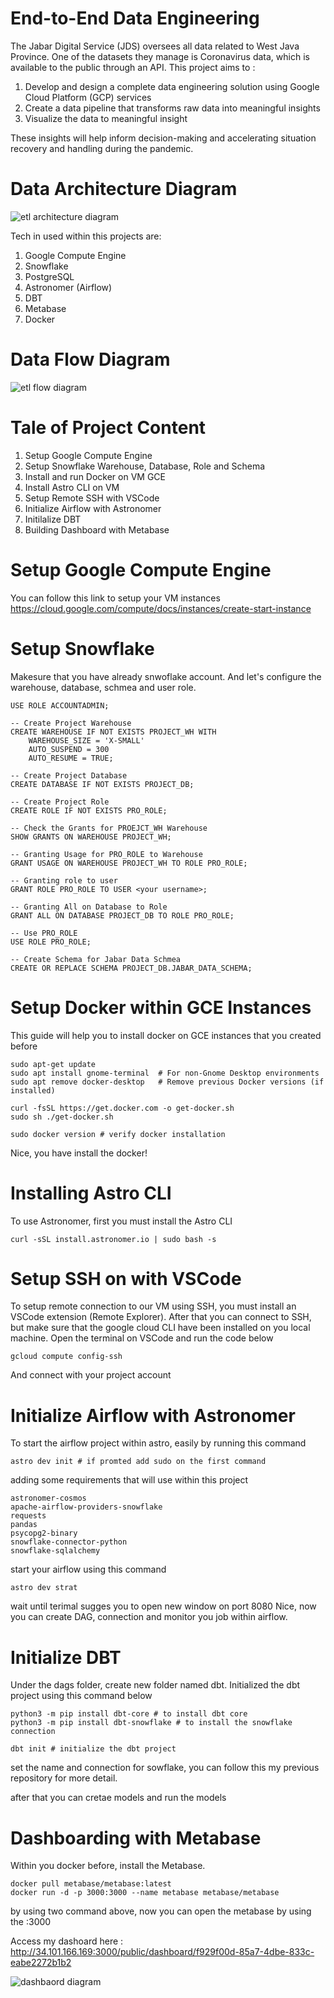 # End-to-End Data Engineering
The Jabar Digital Service (JDS) oversees all data related to West Java Province. One of the datasets they manage is Coronavirus data, which is available to the public through an API. This project aims to :

1. Develop and design a complete data engineering solution using Google Cloud Platform (GCP) services
2. Create a data pipeline that transforms raw data into meaningful insights
3. Visualize the data to meaningful insight

These insights will help inform decision-making and accelerating situation recovery and handling during the pandemic.

# Data Architecture Diagram
![etl architecture diagram](https://github.com/znlbdn/Data-Engineering-Projects/blob/master/include/assets/data_arch_project.png)

Tech in used within this projects are:
1. Google Compute Engine
2. Snowflake
3. PostgreSQL
4. Astronomer (Airflow)
5. DBT
6. Metabase
7. Docker

# Data Flow Diagram
![etl flow diagram](https://github.com/znlbdn/Data-Engineering-Projects/blob/master/include/assets/data_flow_project.png)

# Tale of Project Content
1. Setup Google Compute Engine
2. Setup Snowflake Warehouse, Database, Role and Schema
3. Install and run Docker on VM GCE
4. Install Astro CLI on VM
5. Setup Remote SSH with VSCode
6. Initialize Airflow with Astronomer
7. Initilalize DBT
8. Building Dashboard with Metabase

# Setup Google Compute Engine
You can follow this link to setup your VM instances
https://cloud.google.com/compute/docs/instances/create-start-instance

# Setup Snowflake
Makesure that you have already snwoflake account. And let's configure the warehouse, database, schmea and user role.
```
USE ROLE ACCOUNTADMIN;

-- Create Project Warehouse
CREATE WAREHOUSE IF NOT EXISTS PROJECT_WH WITH
    WAREHOUSE_SIZE = 'X-SMALL'
    AUTO_SUSPEND = 300
    AUTO_RESUME = TRUE;

-- Create Project Database
CREATE DATABASE IF NOT EXISTS PROJECT_DB;

-- Create Project Role
CREATE ROLE IF NOT EXISTS PRO_ROLE;

-- Check the Grants for PROEJCT_WH Warehouse
SHOW GRANTS ON WAREHOUSE PROJECT_WH;

-- Granting Usage for PRO_ROLE to Warehouse
GRANT USAGE ON WAREHOUSE PROJECT_WH TO ROLE PRO_ROLE;

-- Granting role to user
GRANT ROLE PRO_ROLE TO USER <your username>;

-- Granting All on Database to Role
GRANT ALL ON DATABASE PROJECT_DB TO ROLE PRO_ROLE;

-- Use PRO_ROLE
USE ROLE PRO_ROLE;

-- Create Schema for Jabar Data Schmea
CREATE OR REPLACE SCHEMA PROJECT_DB.JABAR_DATA_SCHEMA;
```

# Setup Docker within GCE Instances
This guide will help you to install docker on GCE instances that you created before
```
sudo apt-get update
sudo apt install gnome-terminal  # For non-Gnome Desktop environments
sudo apt remove docker-desktop   # Remove previous Docker versions (if installed)

curl -fsSL https://get.docker.com -o get-docker.sh
sudo sh ./get-docker.sh

sudo docker version # verify docker installation
```
Nice, you have install the docker!

# Installing Astro CLI
To use Astronomer, first you must install the Astro CLI
```
curl -sSL install.astronomer.io | sudo bash -s
```
# Setup SSH on with VSCode
To setup remote connection to our VM using SSH, you must install an VSCode extension (Remote Explorer).
After that you can connect to SSH, but make sure that the google cloud CLI have been installed on you local machine.
Open the terminal on VSCode and run the code below
```
gcloud compute config-ssh
```
And connect with your project account

# Initialize Airflow with Astronomer
To start the airflow project within astro, easily by running this command
```
astro dev init # if promted add sudo on the first command
```

adding some requirements that will use within this project
```
astronomer-cosmos
apache-airflow-providers-snowflake
requests
pandas
psycopg2-binary
snowflake-connector-python
snowflake-sqlalchemy
```
start your airflow using this command
```
astro dev strat
```
wait until terimal sugges you to open new window on port 8080
Nice, now you can create DAG, connection and monitor you job within airflow.

# Initialize DBT
Under the dags folder, create new folder named dbt.
Initialized the dbt project using this command below
```
python3 -m pip install dbt-core # to install dbt core
python3 -m pip install dbt-snowflake # to install the snowflake connection

dbt init # initialize the dbt project
```
set the name and connection for sowflake, you can follow this my previous repository for more detail.

after that you can cretae models and run the models

# Dashboarding with Metabase
Within you docker before, install the Metabase.
```
docker pull metabase/metabase:latest
docker run -d -p 3000:3000 --name metabase metabase/metabase
```
by using two command above, now you can open the metabase by using the <externalapi>:3000

Access my dashoard here : http://34.101.166.169:3000/public/dashboard/f929f00d-85a7-4dbe-833c-eabe2272b1b2

![dashbaord diagram](https://github.com/znlbdn/Data-Engineering-Projects/blob/master/include/assets/dahsboard.png)



